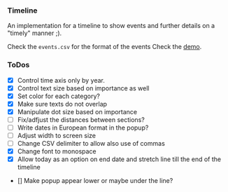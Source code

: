 
### Timeline

An implementation for a timeline to show events and further details on a "timely" manner ;).

Check the `events.csv` for the format of the events
Check the [demo](https://gotsopoulos.com/Timeline/demo/).

### ToDos

- [x] Control time axis only by year. 
- [x] Control text size based on importance as well  
- [x] Set color for each category?  
- [x] Make sure texts do not overlap  
- [x] Manipulate dot size based on importance  
- [ ] Fix/adfjust the distances between sections?
- [ ] Write dates in European format in the popup?  
- [ ] Adjust width to screen size  
- [ ] Change CSV delimiter to allow also use of commas
- [x] Change font to monospace
- [x] Allow today as an option on end date and stretch line till the end of the timeline
- [] Make popup appear lower or maybe under the line?
